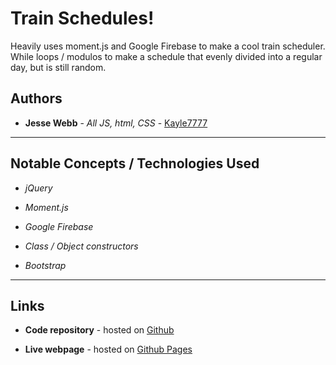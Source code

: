 # Train Schedules!

Heavily uses moment.js and Google Firebase to make a cool train scheduler. While loops / modulos to make a schedule that evenly divided into a regular day, but is still random.

## Authors

* **Jesse Webb** - *All JS, html, CSS* - [Kayle7777](https://github.com/kayle7777)

* ****

## Notable Concepts / Technologies Used

* *jQuery*

* *Moment.js*

* *Google Firebase*

* *Class / Object constructors*

* *Bootstrap*

* ****

## Links

* **Code repository** - hosted on [Github][github Repo]

* **Live webpage** - hosted on [Github Pages][github Pages]

[github Repo]: https://github.com/Kayle7777/trainSchedulesHomework
[github Pages]: https://kayle7777.github.io/trainSchedulesHomework
